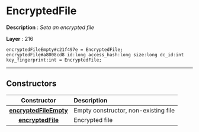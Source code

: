 # EncryptedFile

**Description** : *Seta an encrypted file*

**Layer** : 216

```tl
encryptedFileEmpty#c21f497e = EncryptedFile;
encryptedFile#a8008cd8 id:long access_hash:long size:long dc_id:int key_fingerprint:int = EncryptedFile;
```

---

## Constructors

| Constructor | Description |
| :---: | :--- |
| [**encryptedFileEmpty**](constructor/encryptedFileEmpty) | Empty constructor, non-existing file |
| [**encryptedFile**](constructor/encryptedFile) | Encrypted file |